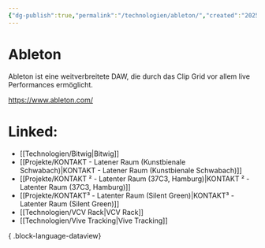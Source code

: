 ```yaml
---
{"dg-publish":true,"permalink":"/technologien/ableton/","created":"2025-05-25T12:48:37.276+02:00","updated":"2025-05-26T10:41:14.770+02:00"}
---
```


# Ableton

Ableton ist eine weitverbreitete DAW, die durch das Clip Grid vor allem live Performances ermöglicht.

https://www.ableton.com/
# Linked:
- [[Technologien/Bitwig\|Bitwig]]
- [[Projekte/KONTAKT - Latener Raum (Kunstbienale Schwabach)\|KONTAKT - Latener Raum (Kunstbienale Schwabach)]]
- [[Projekte/KONTAKT ² - Latenter Raum (37C3, Hamburg)\|KONTAKT ² - Latenter Raum (37C3, Hamburg)]]
- [[Projekte/KONTAKT³ - Latenter Raum (Silent Green)\|KONTAKT³ - Latenter Raum (Silent Green)]]
- [[Technologien/VCV Rack\|VCV Rack]]
- [[Technologien/Vive Tracking\|Vive Tracking]]

{ .block-language-dataview}
